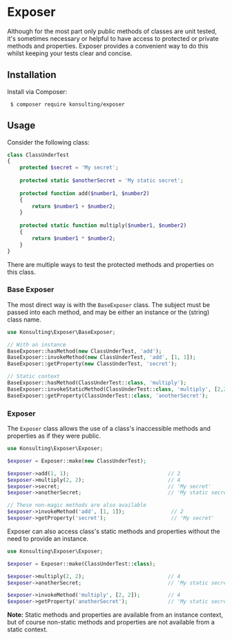# Exposer

Although for the most part only public methods of classes are unit tested, it's sometimes necessary or helpful to have access to protected or private methods and properties.
Exposer provides a convenient way to do this whilst keeping your tests clear and concise.

## Installation
Install via Composer:
```
 $ composer require konsulting/exposer
```

## Usage
Consider the following class:
```php
class ClassUnderTest
{
    protected $secret = 'My secret';
    
    protected static $anotherSecret = 'My static secret';
    
    protected function add($number1, $number2)
    {
        return $number1 + $number2;
    }
    
    protected static function multiply($number1, $number2)
    {
        return $number1 * $number2;
    }
}
```

There are multiple ways to test the protected methods and properties on this class.

### Base Exposer
The most direct way is with the `BaseExposer` class. 
The subject must be passed into each method, and may be either an instance or the (string) class name.

```php
use Konsulting\Exposer\BaseExposer;

// With an instance
BaseExposer::hasMethod(new ClassUnderTest, 'add');                          // true
BaseExposer::invokeMethod(new ClassUnderTest, 'add', [1, 1]);               // 2
BaseExposer::getProperty(new ClassUnderTest, 'secret');                     // 'My secret'

// Static context
BaseExposer::hasMethod(ClassUnderTest::class, 'multiply');                  // true
BaseExposer::invokeStaticMethod(ClassUnderTest::class, 'multiply', [2,2]);  // 4
BaseExposer::getProperty(ClassUnderTest::class, 'anotherSecret');           // 'My static secret'
```

### Exposer
The `Exposer` class allows the use of a class's inaccessible methods and properties as if they were public.

```php
use Konsulting\Exposer\Exposer;

$exposer = Exposer::make(new ClassUnderTest);

$exposer->add(1, 1);                                // 2
$exposer->multiply(2, 2);                           // 4
$exposer->secret;                                   // 'My secret'
$exposer->anotherSecret;                            // 'My static secret'

// These non-magic methods are also available
$exposer->invokeMethod('add', [1, 1]);               // 2
$exposer->getProperty('secret');                     // 'My secret'
```

Exposer can also access class's static methods and properties without the need to provide an instance.

```php
use Konsulting\Exposer\Exposer;

$exposer = Exposer::make(ClassUnderTest::class);

$exposer->multiply(2, 2);                           // 4
$exposer->anotherSecret;                            // 'My static secret'

$exposer->invokeMethod('multiply', [2, 2]);         // 4
$exposer->getProperty('anotherSecret');             // 'My static secret'
```

**Note:** Static methods and properties are available from an instance context, but of course non-static methods and properties are not available from a static context.
